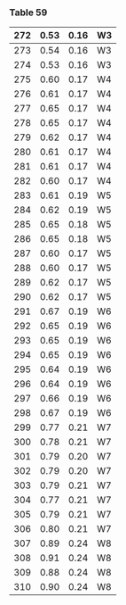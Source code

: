 <a name="table-59"></a>
### Table 59

| 272 | 0.53 | 0.16 | W3 |
| --- | --- | --- | --- |
| 273 | 0.54 | 0.16 | W3 |
| 274 | 0.53 | 0.16 | W3 |
| 275 | 0.60 | 0.17 | W4 |
| 276 | 0.61 | 0.17 | W4 |
| 277 | 0.65 | 0.17 | W4 |
| 278 | 0.65 | 0.17 | W4 |
| 279 | 0.62 | 0.17 | W4 |
| 280 | 0.61 | 0.17 | W4 |
| 281 | 0.61 | 0.17 | W4 |
| 282 | 0.60 | 0.17 | W4 |
| 283 | 0.61 | 0.19 | W5 |
| 284 | 0.62 | 0.19 | W5 |
| 285 | 0.65 | 0.18 | W5 |
| 286 | 0.65 | 0.18 | W5 |
| 287 | 0.60 | 0.17 | W5 |
| 288 | 0.60 | 0.17 | W5 |
| 289 | 0.62 | 0.17 | W5 |
| 290 | 0.62 | 0.17 | W5 |
| 291 | 0.67 | 0.19 | W6 |
| 292 | 0.65 | 0.19 | W6 |
| 293 | 0.65 | 0.19 | W6 |
| 294 | 0.65 | 0.19 | W6 |
| 295 | 0.64 | 0.19 | W6 |
| 296 | 0.64 | 0.19 | W6 |
| 297 | 0.66 | 0.19 | W6 |
| 298 | 0.67 | 0.19 | W6 |
| 299 | 0.77 | 0.21 | W7 |
| 300 | 0.78 | 0.21 | W7 |
| 301 | 0.79 | 0.20 | W7 |
| 302 | 0.79 | 0.20 | W7 |
| 303 | 0.79 | 0.21 | W7 |
| 304 | 0.77 | 0.21 | W7 |
| 305 | 0.79 | 0.21 | W7 |
| 306 | 0.80 | 0.21 | W7 |
| 307 | 0.89 | 0.24 | W8 |
| 308 | 0.91 | 0.24 | W8 |
| 309 | 0.88 | 0.24 | W8 |
| 310 | 0.90 | 0.24 | W8 |